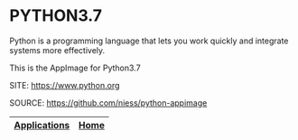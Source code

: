 # PYTHON3.7

 Python is a programming language that lets you work quickly
 and integrate systems more effectively.
 
 This is the AppImage for Python3.7
 
 SITE: https://www.python.org

 SOURCE: https://github.com/niess/python-appimage

 | [Applications](https://portable-linux-apps.github.io/apps.html) | [Home](https://portable-linux-apps.github.io)
 | --- | --- |
